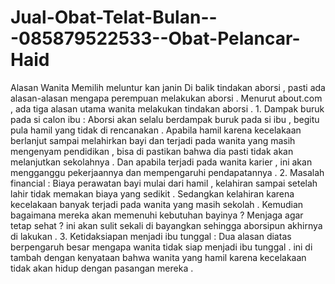 # Jual-Obat-Telat-Bulan---085879522533--Obat-Pelancar-Haid
Alasan Wanita Memilih meluntur kan janin  Di balik tindakan aborsi , pasti ada alasan-alasan mengapa perempuan melakukan aborsi . Menurut about.com , ada tiga alasan utama wanita melakukan tindakan aborsi .  1. Dampak buruk pada si calon ibu : Aborsi akan selalu berdampak buruk pada si ibu , begitu pula hamil yang tidak di rencanakan . Apabila hamil karena kecelakaan berlanjut sampai melahirkan bayi dan terjadi pada wanita yang masih mengenyam pendidikan , bisa di pastikan bahwa dia pasti tidak akan melanjutkan sekolahnya . Dan apabila terjadi pada wanita karier , ini akan mengganggu pekerjaannya dan mempengaruhi pendapatannya . 2. Masalah financial : Biaya perawatan bayi mulai dari hamil , kelahiran sampai setelah lahir tidak memakan biaya yang sedikit . Sedangkan kelahiran karena kecelakaan banyak terjadi pada wanita yang masih sekolah . Kemudian bagaimana mereka akan memenuhi kebutuhan bayinya ? Menjaga agar tetap sehat ? ini akan sulit sekali di bayangkan sehingga aborsipun akhirnya di lakukan . 3. Ketidaksiapan menjadi ibu tunggal : Dua alasan diatas berpengaruh besar mengapa wanita tidak siap menjadi ibu tunggal . ini di tambah dengan kenyataan bahwa wanita yang hamil karena kecelakaan tidak akan hidup dengan pasangan mereka .
